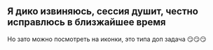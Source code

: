 ## Я дико извиняюсь, сессия душит, честно исправлюсь в близжайшее время

Но зато можно посмотреть на иконки, это типа доп задача 
😏😏😏
